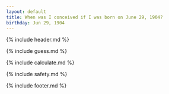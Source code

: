 ```yaml
---
layout: default
title: When was I conceived if I was born on June 29, 1904?
birthday: Jun 29, 1904
---
```


{% include header.md %}

{% include guess.md %}

{% include calculate.md %}

{% include safety.md %}

{% include footer.md %}



